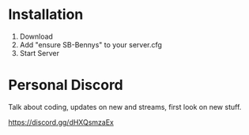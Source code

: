 
# Installation

1. Download 
2. Add "ensure SB-Bennys" to your server.cfg
3. Start Server 


# Personal Discord

Talk about coding, updates on new and streams, first look on new stuff.

https://discord.gg/dHXQsmzaEx
